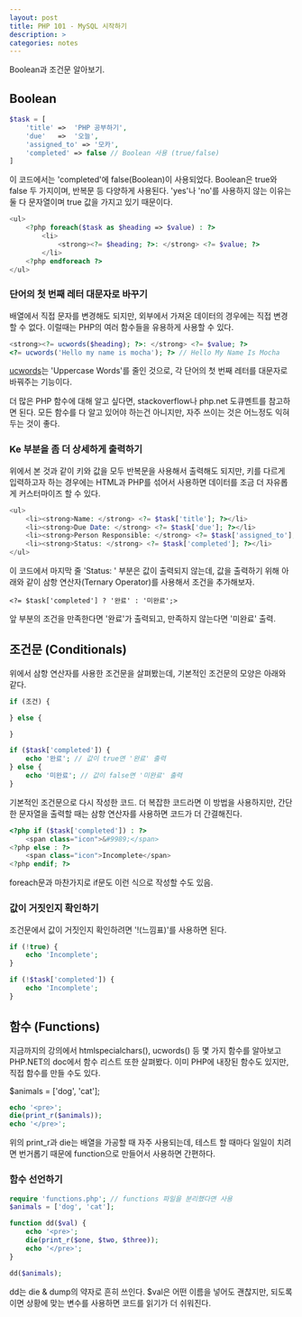 ```yaml
---
layout: post
title: PHP 101 - MySQL 시작하기 
description: >
categories: notes
---
```


Boolean과 조건문 알아보기.

## Boolean
~~~php
$task = [
    'title' =>  'PHP 공부하기',
    'due'   =>  '오늘',
    'assigned_to' => '모카',
    'completed' => false // Boolean 사용 (true/false)
]
~~~
이 코드에서는 'completed'에 false(Boolean)이 사용되었다. Boolean은 true와 false 두 가지이며, 반복문 등 다양하게 사용된다. 'yes'나 'no'를 사용하지 않는 이유는 둘 다 문자열이며 true 값을 가지고 있기 때문이다.

~~~php
<ul>
    <?php foreach($task as $heading => $value) : ?>
        <li>
            <strong><?= $heading; ?>: </strong> <?= $value; ?>
        </li>
    <?php endforeach ?>
</ul>
~~~

### 단어의 첫 번째 레터 대문자로 바꾸기
배열에서 직접 문자를 변경해도 되지만, 외부에서 가져온 데이터의 경우에는 직접 변경할 수 없다. 이럴때는 PHP의 여러 함수들을 유용하게 사용할 수 있다. 
~~~php
<strong><?= ucwords($heading); ?>: </strong> <?= $value; ?>
<?= ucwords('Hello my name is mocha'); ?> // Hello My Name Is Mocha
~~~

[ucwords](http://php.net/manual/en/function.ucwords.php)는 'Uppercase Words'를 줄인 것으로, 각 단어의 첫 번째 레터를 대문자로 바꿔주는 기능이다.

더 많은 PHP 함수에 대해 알고 싶다면, stackoverflow나 php.net 도큐멘트를 참고하면 된다. 모든 함수를 다 알고 있어야 하는건 아니지만, 자주 쓰이는 것은 어느정도 익혀두는 것이 좋다.

### Ke 부분을 좀 더 상세하게 출력하기
위에서 본 것과 같이 키와 값을 모두 반복문을 사용해서 출력해도 되지만, 키를 다르게 입력하고자 하는 경우에는 HTML과 PHP를 섞어서 사용하면 데이터를 조금 더 자유롭게 커스터마이즈 할 수 있다.

~~~php
<ul>
    <li><strong>Name: </strong> <?= $task['title']; ?></li>
    <li><strong>Due Date: </strong> <?= $task['due']; ?></li>
    <li><strong>Person Responsible: </strong> <?= $task['assigned_to']; ?></li>
    <li><strong>Status: </strong> <?= $task['completed']; ?></li>
</ul>
~~~
이 코드에서 마지막 줄 'Status: ' 부분은 값이 출력되지 않는데, 값을 출력하기 위해 아래와 같이 삼항 연산자(Ternary Operator)를 사용해서 조건을 추가해보자.
~~~
<?= $task['completed'] ? '완료' : '미완료';>
~~~
앞 부분의 조건을 만족한다면 '완료'가 출력되고, 만족하지 않는다면 '미완료' 출력.

## 조건문 (Conditionals)
위에서 삼항 연산자를 사용한 조건문을 살펴봤는데, 기본적인 조건문의 모양은 아래와 같다.
~~~php
if (조건) {

} else {

}
~~~

~~~php
if ($task['completed']) {
    echo '완료'; // 값이 true면 '완료' 출력
} else {
    echo '미완료'; // 값이 false면 '미완료' 출력
}
~~~
기본적인 조건문으로 다시 작성한 코드. 더 복잡한 코드라면 이 방법을 사용하지만, 간단한 문자열을 출력할 때는 삼항 연산자를 사용하면 코드가 더 간결해진다.

~~~php
<?php if ($task['completed']) : ?>
    <span class="icon">&#9989;</span>
<?php else : ?>
    <span class="icon">Incomplete</span>
<?php endif; ?>
~~~
foreach문과 마찬가지로 if문도 이런 식으로 작성할 수도 있음.

### 값이 거짓인지 확인하기
조건문에서 값이 거짓인지 확인하려면 '!(느낌표)'를 사용하면 된다. 
~~~php
if (!true) {
    echo 'Incomplete';
}

if (!$task['completed']) {
    echo 'Incomplete';
}
~~~

## 함수 (Functions)
지금까지의 강의에서 htmlspecialchars(), ucwords() 등 몇 가지 함수를 알아보고 PHP.NET의 doc에서 함수 리스트 또한 살펴봤다. 이미 PHP에 내장된 함수도 있지만, 직접 함수를 만들 수도 있다.

$animals = ['dog', 'cat'];
~~~php
echo '<pre>';
die(print_r($animals));
echo '</pre>';
~~~
위의 print_r과 die는 배열을 가공할 때 자주 사용되는데, 테스트 할 때마다 일일이 치려면 번거롭기 때문에 function으로 만들어서 사용하면 간편하다.

### 함수 선언하기
~~~php
require 'functions.php'; // functions 파일을 분리했다면 사용
$animals = ['dog', 'cat'];

function dd($val) {
    echo '<pre>';
    die(print_r($one, $two, $three));
    echo '</pre>';
}

dd($animals);
~~~
dd는 die & dump의 약자로 흔히 쓰인다. $val은 어떤 이름을 넣어도 괜찮지만, 되도록이면 상황에 맞는 변수를 사용하면 코드를 읽기가 더 쉬워진다.

